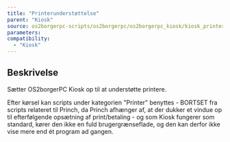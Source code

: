 ```yaml
---
title: "Printerunderstøttelse"
parent: "Kiosk"
source: os2borgerpc-scripts/os2borgerpc/os2borgerpc_kiosk/kiosk_printer_support.sh
parameters:
compatibility:
  - "Kiosk"
---
```


## Beskrivelse
Sætter OS2borgerPC Kiosk op til at understøtte printere.

Efter kørsel kan scripts under kategorien "Printer" benyttes - BORTSET fra scripts relateret til Princh, da Princh afhænger af, at der dukker et vindue op til efterfølgende opsætning af print/betaling - og som Kiosk fungerer som standard, kører den ikke en fuld brugergrænseflade, og den kan derfor ikke vise mere end ét program ad gangen.